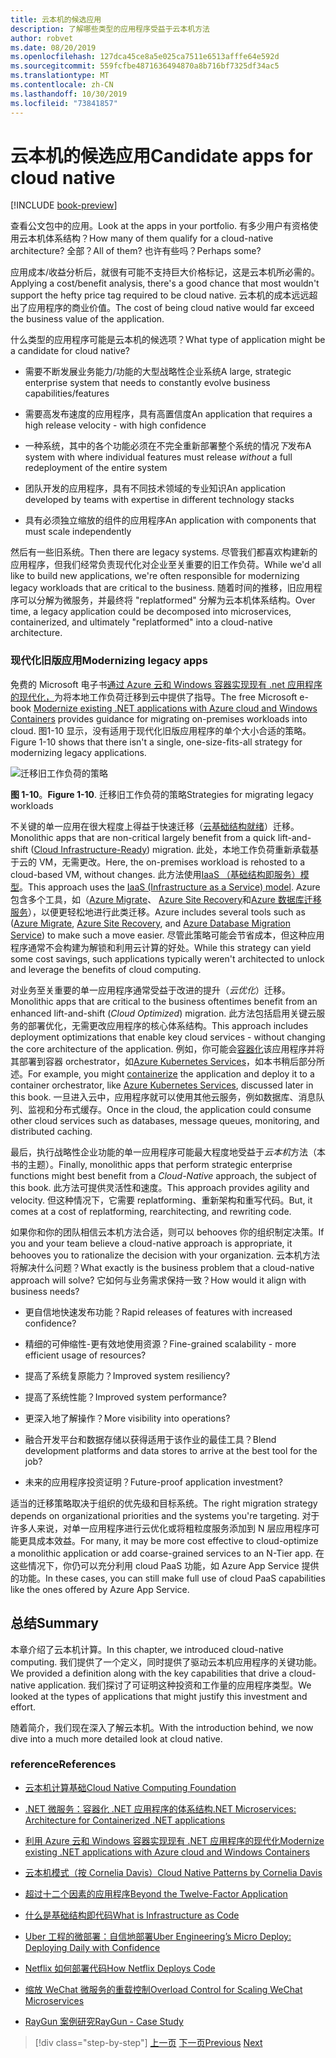 ```yaml
---
title: 云本机的候选应用
description: 了解哪些类型的应用程序受益于云本机方法
author: robvet
ms.date: 08/20/2019
ms.openlocfilehash: 127dca45ce8a5e025ca7511e6513afffe64e592d
ms.sourcegitcommit: 559fcfbe4871636494870a8b716bf7325df34ac5
ms.translationtype: MT
ms.contentlocale: zh-CN
ms.lasthandoff: 10/30/2019
ms.locfileid: "73841857"
---
```

# <a name="candidate-apps-for-cloud-native"></a><span data-ttu-id="bb045-103">云本机的候选应用</span><span class="sxs-lookup"><span data-stu-id="bb045-103">Candidate apps for cloud native</span></span>

[!INCLUDE [book-preview](../../../includes/book-preview.md)]

<span data-ttu-id="bb045-104">查看公文包中的应用。</span><span class="sxs-lookup"><span data-stu-id="bb045-104">Look at the apps in your portfolio.</span></span> <span data-ttu-id="bb045-105">有多少用户有资格使用云本机体系结构？</span><span class="sxs-lookup"><span data-stu-id="bb045-105">How many of them qualify for a cloud-native architecture?</span></span> <span data-ttu-id="bb045-106">全部？</span><span class="sxs-lookup"><span data-stu-id="bb045-106">All of them?</span></span> <span data-ttu-id="bb045-107">也许有些吗？</span><span class="sxs-lookup"><span data-stu-id="bb045-107">Perhaps some?</span></span>

<span data-ttu-id="bb045-108">应用成本/收益分析后，就很有可能不支持巨大价格标记，这是云本机所必需的。</span><span class="sxs-lookup"><span data-stu-id="bb045-108">Applying a cost/benefit analysis, there's a good chance that most wouldn't support the hefty price tag required to be cloud native.</span></span> <span data-ttu-id="bb045-109">云本机的成本远远超出了应用程序的商业价值。</span><span class="sxs-lookup"><span data-stu-id="bb045-109">The cost of being cloud native would far exceed the business value of the application.</span></span>

<span data-ttu-id="bb045-110">什么类型的应用程序可能是云本机的候选项？</span><span class="sxs-lookup"><span data-stu-id="bb045-110">What type of application might be a candidate for cloud native?</span></span>

- <span data-ttu-id="bb045-111">需要不断发展业务能力/功能的大型战略性企业系统</span><span class="sxs-lookup"><span data-stu-id="bb045-111">A large, strategic enterprise system that needs to constantly evolve business capabilities/features</span></span>

- <span data-ttu-id="bb045-112">需要高发布速度的应用程序，具有高置信度</span><span class="sxs-lookup"><span data-stu-id="bb045-112">An application that requires a high release velocity - with high confidence</span></span>

- <span data-ttu-id="bb045-113">一种系统，其中的各个功能必须在不完全重新部署整个系统的情况*下*发布</span><span class="sxs-lookup"><span data-stu-id="bb045-113">A system with where individual features must release *without* a full redeployment of the entire system</span></span>

- <span data-ttu-id="bb045-114">团队开发的应用程序，具有不同技术领域的专业知识</span><span class="sxs-lookup"><span data-stu-id="bb045-114">An application developed by teams with expertise in different technology stacks</span></span>

- <span data-ttu-id="bb045-115">具有必须独立缩放的组件的应用程序</span><span class="sxs-lookup"><span data-stu-id="bb045-115">An application with components that must scale independently</span></span>

<span data-ttu-id="bb045-116">然后有一些旧系统。</span><span class="sxs-lookup"><span data-stu-id="bb045-116">Then there are legacy systems.</span></span> <span data-ttu-id="bb045-117">尽管我们都喜欢构建新的应用程序，但我们经常负责现代化对企业至关重要的旧工作负荷。</span><span class="sxs-lookup"><span data-stu-id="bb045-117">While we'd all like to build new applications, we're often responsible for modernizing legacy workloads that are critical to the business.</span></span> <span data-ttu-id="bb045-118">随着时间的推移，旧应用程序可以分解为微服务，并最终将 "replatformed" 分解为云本机体系结构。</span><span class="sxs-lookup"><span data-stu-id="bb045-118">Over time, a legacy application could be decomposed into microservices, containerized, and ultimately "replatformed" into a cloud-native architecture.</span></span>

### <a name="modernizing-legacy-apps"></a><span data-ttu-id="bb045-119">现代化旧版应用</span><span class="sxs-lookup"><span data-stu-id="bb045-119">Modernizing legacy apps</span></span>

<span data-ttu-id="bb045-120">免费的 Microsoft 电子书[通过 Azure 云和 Windows 容器实现现有 .net 应用程序的现代化，](https://dotnet.microsoft.com/download/thank-you/modernizing-existing-net-apps-ebook)为将本地工作负荷迁移到云中提供了指导。</span><span class="sxs-lookup"><span data-stu-id="bb045-120">The free Microsoft e-book [Modernize existing .NET applications with Azure cloud and Windows Containers](https://dotnet.microsoft.com/download/thank-you/modernizing-existing-net-apps-ebook) provides guidance for migrating on-premises workloads into cloud.</span></span> <span data-ttu-id="bb045-121">图1-10 显示，没有适用于现代化旧版应用程序的单个大小合适的策略。</span><span class="sxs-lookup"><span data-stu-id="bb045-121">Figure 1-10 shows that there isn't a single, one-size-fits-all strategy for modernizing legacy applications.</span></span>

![迁移旧工作负荷的策略](./media/strategies-for-migrating-legacy-workloads.png)

<span data-ttu-id="bb045-123">**图 1-10**。</span><span class="sxs-lookup"><span data-stu-id="bb045-123">**Figure 1-10**.</span></span> <span data-ttu-id="bb045-124">迁移旧工作负荷的策略</span><span class="sxs-lookup"><span data-stu-id="bb045-124">Strategies for migrating legacy workloads</span></span>

<span data-ttu-id="bb045-125">不关键的单一应用在很大程度上得益于快速迁移（[云基础结构就绪](https://docs.microsoft.com/dotnet/standard/modernize-with-azure-and-containers/lift-and-shift-existing-apps-azure-iaas)）迁移。</span><span class="sxs-lookup"><span data-stu-id="bb045-125">Monolithic apps that are non-critical largely benefit from a quick lift-and-shift ([Cloud Infrastructure-Ready](https://docs.microsoft.com/dotnet/standard/modernize-with-azure-and-containers/lift-and-shift-existing-apps-azure-iaas)) migration.</span></span> <span data-ttu-id="bb045-126">此处，本地工作负荷重新承载基于云的 VM，无需更改。</span><span class="sxs-lookup"><span data-stu-id="bb045-126">Here, the on-premises workload is rehosted to a cloud-based VM, without changes.</span></span> <span data-ttu-id="bb045-127">此方法使用[IaaS （基础结构即服务）模型](https://azure.microsoft.com/overview/what-is-iaas/)。</span><span class="sxs-lookup"><span data-stu-id="bb045-127">This approach uses the [IaaS (Infrastructure as a Service) model](https://azure.microsoft.com/overview/what-is-iaas/).</span></span> <span data-ttu-id="bb045-128">Azure 包含多个工具，如（[Azure Migrate](https://aka.ms/azuremigrate)、 [Azure Site Recovery](https://azure.microsoft.com/services/site-recovery/)和[Azure 数据库迁移服务](https://azure.microsoft.com/campaigns/database-migration/)），以便更轻松地进行此类迁移。</span><span class="sxs-lookup"><span data-stu-id="bb045-128">Azure includes several tools such as ([Azure Migrate](https://aka.ms/azuremigrate), [Azure Site Recovery](https://azure.microsoft.com/services/site-recovery/), and [Azure Database Migration Service](https://azure.microsoft.com/campaigns/database-migration/)) to make such a move easier.</span></span> <span data-ttu-id="bb045-129">尽管此策略可能会节省成本，但这种应用程序通常不会构建为解锁和利用云计算的好处。</span><span class="sxs-lookup"><span data-stu-id="bb045-129">While this strategy can yield some cost savings, such applications typically weren't architected to unlock and leverage the benefits of cloud computing.</span></span>

<span data-ttu-id="bb045-130">对业务至关重要的单一应用程序通常受益于改进的提升（*云优化*）迁移。</span><span class="sxs-lookup"><span data-stu-id="bb045-130">Monolithic apps that are critical to the business oftentimes benefit from an enhanced lift-and-shift (*Cloud Optimized*) migration.</span></span> <span data-ttu-id="bb045-131">此方法包括启用关键云服务的部署优化，无需更改应用程序的核心体系结构。</span><span class="sxs-lookup"><span data-stu-id="bb045-131">This approach includes deployment optimizations that enable key cloud services - without changing the core architecture of the application.</span></span> <span data-ttu-id="bb045-132">例如，你可能会[容器化](https://docs.microsoft.com/virtualization/windowscontainers/about/)该应用程序并将其部署到容器 orchestrator，如[Azure Kubernetes Services](https://azure.microsoft.com/services/kubernetes-service/)，如本书稍后部分所述。</span><span class="sxs-lookup"><span data-stu-id="bb045-132">For example, you might [containerize](https://docs.microsoft.com/virtualization/windowscontainers/about/) the application and deploy it to a container orchestrator, like [Azure Kubernetes Services](https://azure.microsoft.com/services/kubernetes-service/), discussed later in this book.</span></span> <span data-ttu-id="bb045-133">一旦进入云中，应用程序就可以使用其他云服务，例如数据库、消息队列、监视和分布式缓存。</span><span class="sxs-lookup"><span data-stu-id="bb045-133">Once in the cloud, the application could consume other cloud services such as databases, message queues, monitoring, and distributed caching.</span></span>

<span data-ttu-id="bb045-134">最后，执行战略性企业功能的单一应用程序可能最大程度地受益于*云本机*方法（本书的主题）。</span><span class="sxs-lookup"><span data-stu-id="bb045-134">Finally, monolithic apps that perform strategic enterprise functions might best benefit from a *Cloud-Native* approach, the subject of this book.</span></span> <span data-ttu-id="bb045-135">此方法可提供灵活性和速度。</span><span class="sxs-lookup"><span data-stu-id="bb045-135">This approach provides agility and velocity.</span></span> <span data-ttu-id="bb045-136">但这种情况下，它需要 replatforming、重新架构和重写代码。</span><span class="sxs-lookup"><span data-stu-id="bb045-136">But, it comes at a cost of replatforming, rearchitecting, and rewriting code.</span></span>

<span data-ttu-id="bb045-137">如果你和你的团队相信云本机方法合适，则可以 behooves 你的组织制定决策。</span><span class="sxs-lookup"><span data-stu-id="bb045-137">If you and your team believe a cloud-native approach is appropriate, it behooves you to rationalize the decision with your organization.</span></span> <span data-ttu-id="bb045-138">云本机方法将解决什么问题？</span><span class="sxs-lookup"><span data-stu-id="bb045-138">What exactly is the business problem that a cloud-native approach will solve?</span></span> <span data-ttu-id="bb045-139">它如何与业务需求保持一致？</span><span class="sxs-lookup"><span data-stu-id="bb045-139">How would it align with business needs?</span></span>

- <span data-ttu-id="bb045-140">更自信地快速发布功能？</span><span class="sxs-lookup"><span data-stu-id="bb045-140">Rapid releases of features with increased confidence?</span></span>

- <span data-ttu-id="bb045-141">精细的可伸缩性-更有效地使用资源？</span><span class="sxs-lookup"><span data-stu-id="bb045-141">Fine-grained scalability - more efficient usage of resources?</span></span>

- <span data-ttu-id="bb045-142">提高了系统复原能力？</span><span class="sxs-lookup"><span data-stu-id="bb045-142">Improved system resiliency?</span></span>

- <span data-ttu-id="bb045-143">提高了系统性能？</span><span class="sxs-lookup"><span data-stu-id="bb045-143">Improved system performance?</span></span>

- <span data-ttu-id="bb045-144">更深入地了解操作？</span><span class="sxs-lookup"><span data-stu-id="bb045-144">More visibility into operations?</span></span>

- <span data-ttu-id="bb045-145">融合开发平台和数据存储以获得适用于该作业的最佳工具？</span><span class="sxs-lookup"><span data-stu-id="bb045-145">Blend development platforms and data stores to arrive at the best tool for the job?</span></span>

- <span data-ttu-id="bb045-146">未来的应用程序投资证明？</span><span class="sxs-lookup"><span data-stu-id="bb045-146">Future-proof application investment?</span></span>

<span data-ttu-id="bb045-147">适当的迁移策略取决于组织的优先级和目标系统。</span><span class="sxs-lookup"><span data-stu-id="bb045-147">The right migration strategy depends on organizational priorities and the systems you're targeting.</span></span> <span data-ttu-id="bb045-148">对于许多人来说，对单一应用程序进行云优化或将粗粒度服务添加到 N 层应用程序可能更具成本效益。</span><span class="sxs-lookup"><span data-stu-id="bb045-148">For many, it may be more cost effective to cloud-optimize a monolithic application or add coarse-grained services to an N-Tier app.</span></span> <span data-ttu-id="bb045-149">在这些情况下，你仍可以充分利用 cloud PaaS 功能，如 Azure App Service 提供的功能。</span><span class="sxs-lookup"><span data-stu-id="bb045-149">In these cases, you can still make full use of cloud PaaS capabilities like the ones offered by Azure App Service.</span></span>

## <a name="summary"></a><span data-ttu-id="bb045-150">总结</span><span class="sxs-lookup"><span data-stu-id="bb045-150">Summary</span></span>

<span data-ttu-id="bb045-151">本章介绍了云本机计算。</span><span class="sxs-lookup"><span data-stu-id="bb045-151">In this chapter, we introduced cloud-native computing.</span></span> <span data-ttu-id="bb045-152">我们提供了一个定义，同时提供了驱动云本机应用程序的关键功能。</span><span class="sxs-lookup"><span data-stu-id="bb045-152">We provided a definition along with the key capabilities that drive a cloud-native application.</span></span> <span data-ttu-id="bb045-153">我们探讨了可证明这种投资和工作量的应用程序类型。</span><span class="sxs-lookup"><span data-stu-id="bb045-153">We looked at the types of applications that might justify this investment and effort.</span></span>

<span data-ttu-id="bb045-154">随着简介，我们现在深入了解云本机。</span><span class="sxs-lookup"><span data-stu-id="bb045-154">With the introduction behind, we now dive into a much more detailed look at cloud native.</span></span>

### <a name="references"></a><span data-ttu-id="bb045-155">reference</span><span class="sxs-lookup"><span data-stu-id="bb045-155">References</span></span>

- [<span data-ttu-id="bb045-156">云本机计算基础</span><span class="sxs-lookup"><span data-stu-id="bb045-156">Cloud Native Computing Foundation</span></span>](https://www.cncf.io/)

- [<span data-ttu-id="bb045-157">.NET 微服务：容器化 .NET 应用程序的体系结构</span><span class="sxs-lookup"><span data-stu-id="bb045-157">.NET Microservices: Architecture for Containerized .NET applications</span></span>](https://dotnet.microsoft.com/download/thank-you/microservices-architecture-ebook)

- [<span data-ttu-id="bb045-158">利用 Azure 云和 Windows 容器实现现有 .NET 应用程序的现代化</span><span class="sxs-lookup"><span data-stu-id="bb045-158">Modernize existing .NET applications with Azure cloud and Windows Containers</span></span>](https://dotnet.microsoft.com/download/thank-you/modernizing-existing-net-apps-ebook)

- [<span data-ttu-id="bb045-159">云本机模式（按 Cornelia Davis）</span><span class="sxs-lookup"><span data-stu-id="bb045-159">Cloud Native Patterns by Cornelia Davis</span></span>](https://www.manning.com/books/cloud-native-patterns)

- [<span data-ttu-id="bb045-160">超过十二个因素的应用程序</span><span class="sxs-lookup"><span data-stu-id="bb045-160">Beyond the Twelve-Factor Application</span></span>](https://content.pivotal.io/blog/beyond-the-twelve-factor-app)

- [<span data-ttu-id="bb045-161">什么是基础结构即代码</span><span class="sxs-lookup"><span data-stu-id="bb045-161">What is Infrastructure as Code</span></span>](https://docs.microsoft.com/azure/devops/learn/what-is-infrastructure-as-code)

- [<span data-ttu-id="bb045-162">Uber 工程的微部署：自信地部署</span><span class="sxs-lookup"><span data-stu-id="bb045-162">Uber Engineering’s Micro Deploy: Deploying Daily with Confidence</span></span>](https://eng.uber.com/micro-deploy/)

- [<span data-ttu-id="bb045-163">Netflix 如何部署代码</span><span class="sxs-lookup"><span data-stu-id="bb045-163">How Netflix Deploys Code</span></span>](https://www.infoq.com/news/2013/06/netflix/)

- [<span data-ttu-id="bb045-164">缩放 WeChat 微服务的重载控制</span><span class="sxs-lookup"><span data-stu-id="bb045-164">Overload Control for Scaling WeChat Microservices</span></span>](https://www.cs.columbia.edu/~ruigu/papers/socc18-final100.pdf)

- [<span data-ttu-id="bb045-165">RayGun 案例研究</span><span class="sxs-lookup"><span data-stu-id="bb045-165">RayGun - Case Study</span></span>](https://raygun.com/case-study/ovation)

>[!div class="step-by-step"]
><span data-ttu-id="bb045-166">[上一页](definition.md)
>[下一页](introduce-eshoponcontainers-reference-app.md)</span><span class="sxs-lookup"><span data-stu-id="bb045-166">[Previous](definition.md)
[Next](introduce-eshoponcontainers-reference-app.md)</span></span>
